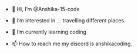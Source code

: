 - 👋 Hi, I’m @Anshika-15-code
- 👀 I’m interested in ... travelling different places.
- 🌱 I’m currently learning coding 

- 📫 How to reach me my discord is anshikacoding.

<!---
Anshika-15-code/Anshika-15-code is a ✨ special ✨ repository because its `README.md` (this file) appears on your GitHub profile.
You can click the Preview link to take a look at your changes.
--->
